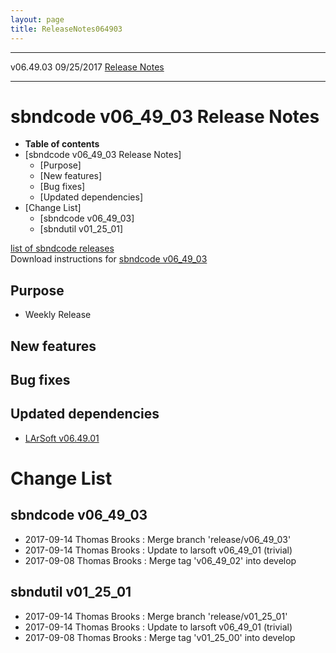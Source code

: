 ```yaml
---
layout: page
title: ReleaseNotes064903
---
```


  ----------- ------------ -- -- ------------------------------------------------------
  v06.49.03   09/25/2017         [Release Notes](ReleaseNotes064903.html)
  ----------- ------------ -- -- ------------------------------------------------------



sbndcode v06\_49\_03 Release Notes
======================================================================================

-   **Table of contents**
-   [sbndcode v06\_49\_03 Release
    Notes]
    -   [Purpose]
    -   [New features]
    -   [Bug fixes]
    -   [Updated dependencies]
-   [Change List]
    -   [sbndcode v06\_49\_03]
    -   [sbndutil v01\_25\_01]

[list of sbndcode
releases](List_of_SBND_code_releases.html)\
Download instructions for [sbndcode
v06\_49\_03](http://scisoft.fnal.gov/scisoft/bundles/sbnd/v06_49_03/sbndcode-v06_49_03.html)



Purpose
----------------------------------

-   Weekly Release



New features
--------------------------------------------



Bug fixes
--------------------------------------



Updated dependencies
------------------------------------------------------------

-   [LArSoft
    v06.49.01](https://cdcvs.fnal.gov/redmine/projects/larsoft/wiki/ReleaseNotes064901)



Change List
==========================================



sbndcode v06\_49\_03
----------------------------------------------------------

-   2017-09-14 Thomas Brooks : Merge branch \'release/v06\_49\_03\'
-   2017-09-14 Thomas Brooks : Update to larsoft v06\_49\_01 (trivial)
-   2017-09-08 Thomas Brooks : Merge tag \'v06\_49\_02\' into develop



sbndutil v01\_25\_01
----------------------------------------------------------

-   2017-09-14 Thomas Brooks : Merge branch \'release/v01\_25\_01\'
-   2017-09-14 Thomas Brooks : Update to larsoft v06\_49\_01 (trivial)
-   2017-09-08 Thomas Brooks : Merge tag \'v01\_25\_00\' into develop
